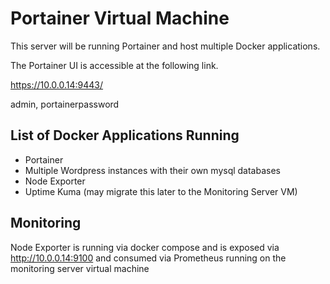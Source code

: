 # Portainer Virtual Machine

This server will be running Portainer and host multiple Docker applications.

The Portainer UI is accessible at the following link.

https://10.0.0.14:9443/

admin, portainerpassword

## List of Docker Applications Running

- Portainer
- Multiple Wordpress instances with their own mysql databases
- Node Exporter
- Uptime Kuma (may migrate this later to the Monitoring Server VM)

## Monitoring

Node Exporter is running via docker compose and is exposed via http://10.0.0.14:9100 and consumed via Prometheus running on the monitoring server virtual machine
